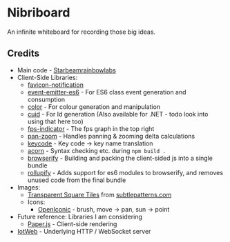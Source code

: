 # Nibriboard

An infinite whiteboard for recording those big ideas.

## Credits
 - Main code - [Starbeamrainbowlabs](https://starbeamrainbowlabs.com/)
 - Client-Side Libraries:
 	 - [favicon-notification](https://www.npmjs.com/package/favicon-notification)
 	 - [event-emitter-es6](https://www.npmjs.com/package/event-emitter-es6) - For ES6 class event generation and consumption
 	 - [color](https://www.npmjs.com/package/color) - For colour generation and manipulation
 	 - [cuid](https://www.npmjs.com/package/cuid) - For Id generation (Also available for .NET - todo look into using that here too)
 	 - [fps-indicator](https://www.npmjs.com/package/fps-indicator) - The fps graph in the top right
 	 - [pan-zoom](https://www.npmjs.com/package/pan-zoom) - Handles panning & zooming delta calculations
     - [keycode](https://www.npmjs.com/package/keycode) - Key code -> key name translation
 	 - [acorn](https://www.npmjs.com/package/acorn) - Syntax checking etc. during `npm build .`
 	 - [browserify](https://www.npmjs.com/package/browserify) - Building and packing the client-sided js into a single bundle
 	 - [rollupify](https://www.npmjs.com/package/rollupify) - Adds support for es6 modules to browserify, and removes unused code from the final bundle
 - Images:
     - [Transparent Square Tiles](https://www.toptal.com/designers/subtlepatterns/transparent-square-tiles/) from [subtlepatterns.com](https://subtlepatterns.com/)
     - Icons:
         - [OpenIconic](https://useiconic.com/open) - brush, move -> pan, sun -> point
 - Future reference: Libraries I am considering
	 - [Paper.js](http://paperjs.org/) - Client-side rendering
 - [IotWeb](http://sensaura.org/pages/tools/iotweb/) - Underlying HTTP / WebSocket server
